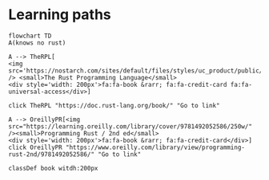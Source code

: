 # Learning paths

```mermaid
flowchart TD
A(knows no rust)

A --> TheRPL[
<img src='https://nostarch.com/sites/default/files/styles/uc_product/public/RustProgramming2ndEd_comp.png' /> <small>The Rust Programming Language</small>
<div style='width: 200px'>fa:fa-book &rarr; fa:fa-credit-card fa:fa-universal-access</div>]

click TheRPL "https://doc.rust-lang.org/book/" "Go to link"

A --> OreillyPR[<img src="https://learning.oreilly.com/library/cover/9781492052586/250w/" /><small>Programming Rust / 2nd ed</small>
<div style='width: 200px'>fa:fa-book &rarr; fa:fa-credit-card</div>]
click OreillyPR "https://www.oreilly.com/library/view/programming-rust-2nd/9781492052586/" "Go to link"

classDef book witdh:200px
```

<link
  href="https://cdnjs.cloudflare.com/ajax/libs/font-awesome/6.5.2/css/all.min.css"
  rel="stylesheet"
/>

